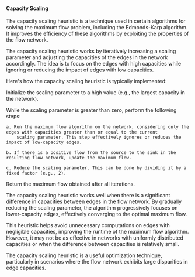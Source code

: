 #### Capacity Scaling

The capacity scaling heuristic is a technique used in certain algorithms for solving the maximum flow problem, including the Edmonds-Karp algorithm. It improves the efficiency of these algorithms by exploiting the properties of the flow network.

The capacity scaling heuristic works by iteratively increasing a scaling parameter and adjusting the capacities of the edges in the network accordingly. The idea is to focus on the edges with high capacities while ignoring or reducing the impact of edges with low capacities.

Here's how the capacity scaling heuristic is typically implemented:

Initialize the scaling parameter to a high value (e.g., the largest capacity in the network).

While the scaling parameter is greater than zero, perform the following steps:

    a. Run the maximum flow algorithm on the network, considering only the edges with capacities greater than or equal to the current 
        scaling parameter. This step effectively ignores or reduces the impact of low-capacity edges.

    b. If there is a positive flow from the source to the sink in the resulting flow network, update the maximum flow.

    c. Reduce the scaling parameter. This can be done by dividing it by a fixed factor (e.g., 2).

Return the maximum flow obtained after all iterations.

The capacity scaling heuristic works well when there is a significant difference in capacities between edges in the flow network. By gradually reducing the scaling parameter, the algorithm progressively focuses on lower-capacity edges, effectively converging to the optimal maximum flow.

This heuristic helps avoid unnecessary computations on edges with negligible capacities, improving the runtime of the maximum flow algorithm. However, it may not be as effective in networks with uniformly distributed capacities or when the difference between capacities is relatively small.

The capacity scaling heuristic is a useful optimization technique, particularly in scenarios where the flow network exhibits large disparities in edge capacities.
